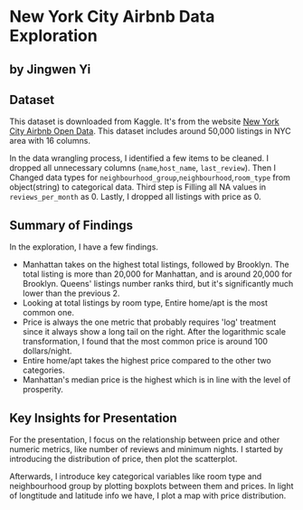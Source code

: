 # New York City Airbnb Data Exploration
## by Jingwen Yi


## Dataset

This dataset is downloaded from Kaggle. It's from the website [New York City Airbnb Open Data](https://www.kaggle.com/dgomonov/new-york-city-airbnb-open-data). This dataset includes around 50,000 listings in NYC area with 16 columns.

In the data wrangling process, I identified a few items to be cleaned. I dropped all unnecessary columns (`name`,`host_name`, `last_review`). Then I Changed data types for `neighbourhood_group`,`neighbourhood`,`room_type` from object(string) to categorical data. Third step is Filling all NA values in `reviews_per_month` as 0. Lastly, I dropped all listings with price as 0.

## Summary of Findings

In the exploration, I have a few findings.
- Manhattan takes on the highest total listings, followed by Brooklyn. The total listing is more than 20,000 for Manhattan, and is around 20,000 for Brooklyn. Queens' listings number ranks third, but it's significantly much lower than the previous 2.
- Looking at total listings by room type, Entire home/apt is the most common one.
- Price is always the one metric that probably requires 'log' treatment since it always show a long tail on the right. After the logarithmic scale transformation, I found that the most common price is around 100 dollars/night.
- Entire home/apt takes the highest price compared to the other two categories.
- Manhattan's median price is the highest which is in line with the level of prosperity.




## Key Insights for Presentation

For the presentation, I focus on the relationship between price and other numeric metrics, like number of reviews and minimum nights. I started by introducing the distribution of price, then plot the scatterplot.

Afterwards, I introduce key categorical variables like room type and neighbourhood group by plotting boxplots between them and prices. In light of longtitude and latitude info we have, I plot a map with price distribution.
